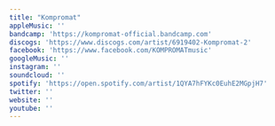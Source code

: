 ```yaml
---
title: "Kompromat"
appleMusic: ''
bandcamp: 'https://kompromat-official.bandcamp.com'
discogs: 'https://www.discogs.com/artist/6919402-Kompromat-2'
facebook: 'https://www.facebook.com/KOMPROMATmusic'
googleMusic: ''
instagram: ''
soundcloud: ''
spotify: 'https://open.spotify.com/artist/1QYA7hFYKc0EuhE2MGpjH7'
twitter: ''
website: ''
youtube: ''
---
```

